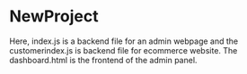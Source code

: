# NewProject
Here, index.js is a backend file for an admin webpage and the customerindex.js is backend file for ecommerce website. The dashboard.html is the frontend of the admin panel.
